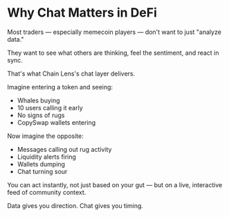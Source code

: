 # Why Chat Matters in DeFi

Most traders — especially memecoin players — don't want to just "analyze data."

They want to see what others are thinking, feel the sentiment, and react in sync.

That's what Chain Lens's chat layer delivers.

Imagine entering a token and seeing:
- Whales buying
- 10 users calling it early
- No signs of rugs
- CopySwap wallets entering

Now imagine the opposite:
- Messages calling out rug activity
- Liquidity alerts firing
- Wallets dumping
- Chat turning sour

You can act instantly, not just based on your gut — but on a live, interactive feed of community context.

Data gives you direction. Chat gives you timing.
